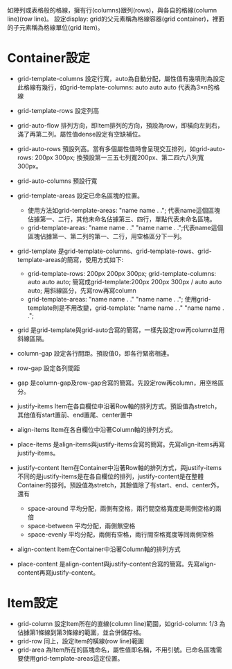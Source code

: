 如陣列或表格般的格線，擁有行(columns)跟列(rows)，與各自的格線(column line)(row line)。
設定display: grid的父元素稱為格線容器(grid container)，裡面的子元素稱為格線單位(grid item)。

# Container設定
- grid-template-columns  設定行寬，auto為自動分配，屬性值有幾項則為設定此格線有幾行，如grid-template-columns: auto auto auto 代表為3×n的格線
- grid-template-rows  設定列高
- grid-auto-flow  排列方向，即Item排列的方向，預設為row，即橫向左到右，滿了再第二列。屬性值dense設定有空缺補位。
- grid-auto-rows  預設列高。當有多個屬性值時會呈現交互排列，如grid-auto-rows: 200px 300px; 換預設第一三五七列寬200px、第二四六八列寬300px。
- grid-auto-columns  預設行寬
- grid-template-areas  設定已命名區塊的位置。
  - 使用方法如grid-template-areas: "name name . ."; 代表name這個區塊佔據第一、二行，其他未命名佔據第三、四行，單點代表未命名區塊。
  - grid-template-areas: "name name . ." "name name . .";代表name這個區塊佔據第一、第二列的第一、二行，用空格區分下一列。
- grid-template  是grid-template-columns、grid-template-rows、grid-template-areas的簡寫，使用方式如下:
  - grid-template-rows: 200px 200px 300px; grid-template-columns: auto auto auto; 簡寫成grid-template:200px 200px 300px / auto auto auto; 用斜線區分，先寫row再寫column
  - grid-template-areas: "name name . ." "name name . ."; 使用grid-template則是不用改變，grid-template: "name name . ." "name name . .";
- grid  是grid-template與grid-auto合寫的簡寫，一樣先設定row再column並用斜線區隔。

- column-gap  設定各行間距。預設值0，即各行緊密相連。
- row-gap 設定各列間距
- gap  是column-gap及row-gap合寫的簡寫。先設定row再column，用空格區分。

- justify-items  Item在各自欄位中沿著Row軸的排列方式。預設值為stretch，其他值有start置前、end置尾、center置中
- align-items  Item在各自欄位中沿著Column軸的排列方式。
- place-items  是align-items與justify-items合寫的簡寫。先寫align-items再寫justify-items。
- justify-content  Item在Container中沿著Row軸的排列方式，與justify-items不同的是justify-items是在各自欄位的排列，justify-content是在整體Container的排列。預設值為stretch，其餘值除了有start、end、center外，還有
  - space-around  平均分配，兩側有空格，兩行間空格寬度是兩側空格的兩倍
  - space-between  平均分配，兩側無空格
  - space-evenly  平均分配，兩側有空格，兩行間空格寬度等同兩側空格
- align-content  Item在Container中沿著Column軸的排列方式
- place-content 是align-content與justify-content合寫的簡寫。先寫align-content再寫justify-content。


# Item設定
- grid-column 設定Item所在的直線(column line)範圍，如grid-column: 1/3 為佔據第1條線到第3條線的範圍，並合併儲存格。
- grid-row 同上，設定Item的橫線(row line)範圍
- grid-area  為Item所在的區塊命名，屬性值即名稱，不用引號。已命名區塊需要使用grid-template-areas這定位置。